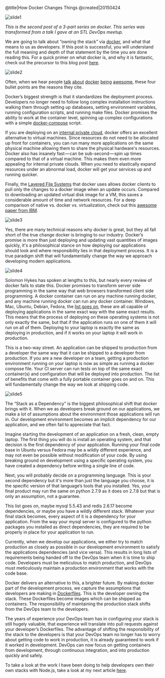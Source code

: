 @title|How Docker Changes Things
@created|20150424

![slide1](/_static/docker_changes_things_slide1.png)

_This is the second post of a 3-part series on docker. This series was transformed from a talk I gave at an STL DevOps meetup._

We are going to talk about “owning the stack” via [docker](https://www.docker.com/), and what that means to us as developers. If this post is successful, you will understand the full meaning and depth of that statement by the time you are done reading this. For a quick primer on what docker is, and why it is fantastic, check out the precursor to this blog post [here](http://127.0.0.1:4000/2015/04/23/What-Is-Docker.html).

![slide2](/_static/docker_changes_things_slide2.png)

Often, when we hear people [talk](http://opensource.com/resources/what-docker) [about](http://searchenterpriselinux.techtarget.com/definition/Docker) [docker](http://stackoverflow.com/questions/16047306/how-is-docker-io-different-from-a-normal-virtual-machine) [being](http://www.zdnet.com/article/what-is-docker-and-why-is-it-so-darn-popular/) [awesome](http://www.centurylinklabs.com/what-is-docker-and-when-to-use-it/), these four bullet points are the reasons they cite.

Docker’s biggest strength is that it standardizes the deployment process. Developers no longer need to follow long complex installation instructions walking them through setting up databases, setting environment variables, running configuration scripts, and running make files. Docker promises the ability to work at the container level, spinning up complex configurations with a simple [docker-compose](https://docs.docker.com/compose/) script.

If you are deploying on an [internal private cloud](http://www.techopedia.com/definition/26648/internal-cloud), docker offers an excellent alternative to virtual machines. Since resources do not need to be allocated up front for containers, you can run many more applications on the same physical machine allowing them to share the physical hardware's resources.
Docker also has insanely fast — can be sub-second — spin up times compared to that of a virtual machine. This makes them even more appealing for internal private clouds. When you need to elastically expand resources under an abnormal load, docker will get your services up and running quicker.

Finally, the [Layered File Systems](https://docs.docker.com/terms/layer/) that docker uses allows docker clients to pull only the changes to a docker image when an update occurs. Compared to downloading an updated virtual disk image for a VM, this saves a considerable amount of time and network resources.
For a deep comparison of native vs. docker vs. virtualization, check out this [awesome paper from IBM](http://domino.research.ibm.com/library/cyberdig.nsf/papers/0929052195DD819C85257D2300681E7B/$File/rc25482.pdf).

![slide3](/_static/docker_changes_things_slide3.png)

Yes, there are many technical reasons why docker is great, but they all fall short of the true change docker is bringing to our industry. Docker’s promise is more than just deploying and updating vast quantities of images quickly, it's a philosophical stance on how deploying our applications should look and where responsibility lies in that deployment process. It is a true paradigm shift that will fundamentally change the way we approach developing modern applications.

![slide4](/_static/docker_changes_things_slide4.png)

Solomon Hykes has spoken at lengths to this, but nearly every review of docker fails to state this. Docker promises to transform server side programming in the same way that web browsers transformed client side programming. A docker container can run on any machine running docker, and any machine running docker can run any docker container. Windows, Mac, Ubuntu, Debian, Fedora, the [list goes on](https://docs.docker.com/installation/#installation), these are all capable of deploying applications in the same exact way with the same exact results. This means that the process of deploying on these operating systems is not only exactly the same, but that if the application runs on one of them it will run on all of them. Deploying to your laptop is exactly the same as deploying in production, and if it works on your laptop it will work in production.

This is a two-way street. An application can be shipped to production from a developer the same way that it can be shipped to a developer from production. If you are a new developer on a team, getting a production environment running on your laptop is now as simple as running a docker compose file. Your CI server can run tests on top of the same exact container(s) and configuration that will be deployed into production. The list of benefits that come with a fully portable container goes on and on. This will fundamentally change the way we look at shipping code.

![slide5](/_static/docker_changes_things_slide5.png)

The “Stack as a Dependency” is the biggest philosophical shift that docker brings with it. When we as developers break ground on our applications, we make a lot of assumptions about the environment those applications will run in. Our development environment becomes an implicit dependency for our application, and we often fail to appreciate that fact.

Imagine starting the development of an application on a fresh, clean, empty laptop. The first thing you will do is install an operating system, and that decision is the first dependency of your application. Running your final code base in Ubuntu versus Fedora may be a wildly different experience, and may not even be possible without modification of your code. By using breaking ground on development using a specific operating system, you have created a dependency before writing a single line of code.

Next, you will probably decide on a programming language. This is your second dependency but it's more than just the language you choose, it is the specific version of that language’s tools that you installed. Yes, your final product may run the same on python 2.7.9 as it does on 2.7.8 but that is only an assumption, not a guarantee.

This list goes on, maybe mysql 5.5.43 and redis 2.6.17 become dependencies, or maybe you have a wildly different stack. Whatever your final stack becomes, every aspect of it is a dependency for your application. From the way your mysql server is configured to the python packages you installed as direct dependencies, they are required to be properly in place for your application to run.

Currently, when we develop our applications, we either try to match production as closely as possible in our development environment to satisfy the applications dependencies (and vice versa). This results in long lists of requirements being handed off to the DevOps team when it is time to ship code. Developers must be meticulous to match production, and DevOps must meticulously maintain a production environment that works with the code base.

Docker delivers an alternative to this, a brighter future. By making docker part of the development process, we capture the assumptions that developers are making in [Dockerfiles](https://docs.docker.com/reference/builder/). This is the developer owning the stack. These Dockerfiles become images which can be shipped as containers. The responsibility of maintaining the production stack shifts from the DevOps team to the developers.

The years of experience your DevOps team has in configuring your stack is still hugely valuable, that experience will translate into pull requests against your developer’s Dockerfiles. The advantage of shifting the responsibility of the stack to the developers is that your DevOps team no longer has to worry about getting code to work in production, it is already guaranteed to work if it worked in development. DevOps can now focus on getting containers from development, through continuous integration, and into production quickly and safely.

To take a look at the work I have been doing to help developers own their own stacks with Node.js, take a look at my next article [here]().
